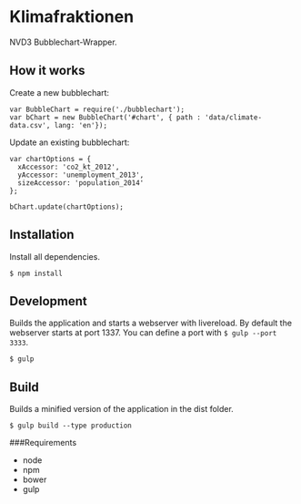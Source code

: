 # Klimafraktionen

NVD3 Bubblechart-Wrapper.

## How it works

Create a new bubblechart:

```
var BubbleChart = require('./bubblechart');
var bChart = new BubbleChart('#chart', { path : 'data/climate-data.csv', lang: 'en'});
```

Update an existing bubblechart:

```
var chartOptions = {
  xAccessor: 'co2_kt_2012',
  yAccessor: 'unemployment_2013',
  sizeAccessor: 'population_2014'
};

bChart.update(chartOptions);
```



## Installation

Install all dependencies. 

```
$ npm install
```

## Development

Builds the application and starts a webserver with livereload. By default the webserver starts at port 1337.
You can define a port with `$ gulp --port 3333`.

```
$ gulp
```

## Build

Builds a minified version of the application in the dist folder.

```
$ gulp build --type production
```

###Requirements
* node
* npm
* bower
* gulp